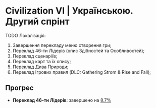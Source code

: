 # Civilization VI | Українською. Другий спрінт
TODO Локалізація:
1. Завершення перекладу меню створення гри;
2. Переклад 46-ти Лідерів (опис Здібностей та Особливостей);
3. Переклад сценаріїв;
4. Переклад карт та їх опису;
5. Переклад Дива Природи;
6. Переклад Ігрових правил (DLC: Gathering Strom & Rise and Fall);

## Прогрес
- **Переклад 46-ти Лідерів**: завершено на <ins>8.7%</ins>
